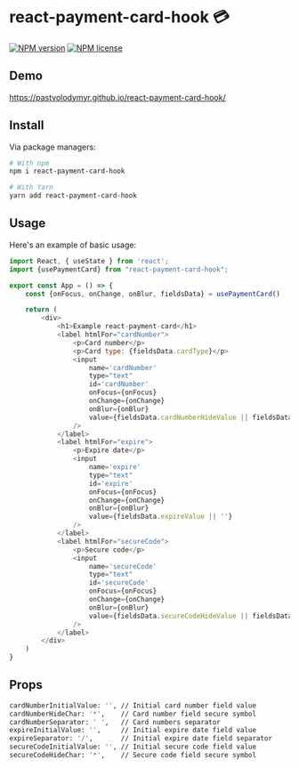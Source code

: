 # react-payment-card-hook  💳
[![NPM version](http://img.shields.io/npm/v/react-payment-card-hook.svg?style=flat-square)](https://www.npmjs.org/package/react-payment-card-hook) [![NPM license](http://img.shields.io/npm/l/react-payment-card-hook.svg?style=flat-square)](https://www.npmjs.org/package/react-payment-card-hook)

## Demo
https://pastvolodymyr.github.io/react-payment-card-hook/

## Install
Via package managers:

```bash
# With npm
npm i react-payment-card-hook

# With Yarn
yarn add react-payment-card-hook
```

## Usage
Here's an example of basic usage:
```js
import React, { useState } from 'react';
import {usePaymentCard} from "react-payment-card-hook";

export const App = () => {
    const {onFocus, onChange, onBlur, fieldsData} = usePaymentCard()

    return (
        <div>
            <h1>Example react-payment-card</h1>
            <label htmlFor="cardNumber">
                <p>Card number</p>
                <p>Card type: {fieldsData.cardType}</p>
                <input
                    name='cardNumber'
                    type="text"
                    id='cardNumber'
                    onFocus={onFocus}
                    onChange={onChange}
                    onBlur={onBlur}
                    value={fieldsData.cardNumberHideValue || fieldsData.cardNumberValue || ''}
                />
            </label>
            <label htmlFor="expire">
                <p>Expire date</p>
                <input
                    name='expire'
                    type="text"
                    id='expire'
                    onFocus={onFocus}
                    onChange={onChange}
                    onBlur={onBlur}
                    value={fieldsData.expireValue || ''}
                />
            </label>
            <label htmlFor="secureCode">
                <p>Secure code</p>
                <input
                    name='secureCode'
                    type="text"
                    id='secureCode'
                    onFocus={onFocus}
                    onChange={onChange}
                    onBlur={onBlur}
                    value={fieldsData.secureCodeHideValue || fieldsData.secureCodeValue || ''}
                />
            </label>
        </div>
    )
}
```
## Props
```bash
cardNumberInitialValue: '', // Initial card number field value
cardNumberHideChar: '*',    // Card number field secure symbol
cardNumberSeparator: ' ',   // Card numbers separator
expireInitialValue: '',     // Initial expire date field value
expireSeparator: '/',       // Initial expire date field separator
secureCodeInitialValue: '', // Initial secure code field value
secureCodeHideChar: '*',    // Secure code field secure symbol
```

